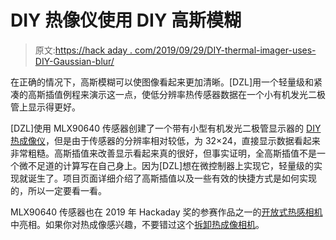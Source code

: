 # DIY 热像仪使用 DIY 高斯模糊

> 原文:[https://hack aday . com/2019/09/29/DIY-thermal-imager-uses-DIY-Gaussian-blur/](https://hackaday.com/2019/09/29/diy-thermal-imager-uses-diy-gaussian-blur/)

在正确的情况下，高斯模糊可以使图像看起来更加清晰。[DZL]用一个轻量级和紧凑的高斯插值例程来演示这一点，使低分辨率热传感器数据在一个小有机发光二极管上显示得更好。

[DZL]使用 MLX90640 传感器创建了一个带有小型有机发光二极管显示器的 [DIY 热成像仪](http://blog.dzl.dk/2019/06/08/cheap-diy-thermal-imager/)，但是由于传感器的分辨率相对较低，为 32×24，直接显示数据看起来非常粗糙。高斯插值来改善显示看起来真的很好，但事实证明，全高斯插值不是一个微不足道的计算写在自己身上。因为[DZL]想在微控制器上实现它，轻量级的实现就诞生了。项目页面详细介绍了高斯插值以及一些有效的快捷方式是如何实现的，所以一定要看一看。

MLX90640 传感器也在 2019 年 Hackaday 奖的参赛作品之一的[开放式热感相机](https://hackaday.com/2019/09/22/getting-the-heat-on-with-a-thermal-camera/)中亮相。如果你对热成像感兴趣，不要错过这个[拆卸热成像相机](https://hackaday.com/2018/11/07/teardown-of-a-relatively-cheap-thermal-camera/)。